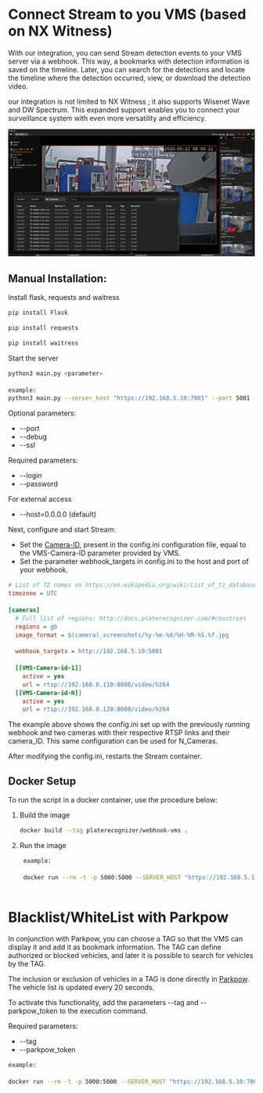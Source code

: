 # Connect Stream to you VMS (based on NX Witness)

With our integration, you can send Stream detection events to your VMS server via a webhook. This way, a bookmarks with detection information is saved on the timeline. Later, you can search for the detections and locate the timeline where the detection occurred, view, or download the detection video.

our integration is not limited to NX Witness ; it also supports Wisenet Wave and DW Spectrum. This expanded support enables you to connect your surveillance system with even more versatility and efficiency.


![Texto Alternativo da Imagem](../../assets/vms-integration.jpg)


## **Manual Installation:**

Install flask, requests and waitress

```bash
pip install Flask
```

```bash
pip install requests
```

```bash
pip install waitress
```

Start the server

```bash
python3 main.py <parameter>

example:
python3 main.py --server_host "https://192.168.5.10:7001" --port 5001 --login admin --password admin123

```

Optional parameters:

- --port
- --debug
- --ssl

Required parameters:

- --login
- --password

For external access

- --host=0.0.0.0 (default)

Next, configure and start Stream:

- Set the [Camera-ID](https://guides.platerecognizer.com/docs/stream/configuration#hierarchical-configuration), present in the config.ini configuration file, equal to the VMS-Camera-ID parameter provided by VMS.
- Set the parameter webhook_targets in config.ini to the host and port of your webhook.

```ini
# List of TZ names on https://en.wikipedia.org/wiki/List_of_tz_database_time_zones
timezone = UTC

[cameras]
  # Full list of regions: http://docs.platerecognizer.com/#countries
  regions = gb
  image_format = $(camera)_screenshots/%y-%m-%d/%H-%M-%S.%f.jpg

  webhook_targets = http://192.168.5.10:5001

  [[VMS-Camera-id-1]]
    active = yes
    url = rtsp://192.168.0.110:8080/video/h264
  [[VMS-Camera-id-N]]
    active = yes
    url = rtsp://192.168.0.120:8080/video/h264
```

The example above shows the config.ini set up with the previously running webhook and two cameras with their respective RTSP links and their camera_ID. This same configuration can be used for N_Cameras.

After modifying the config.ini, restarts the Stream container.

## Docker Setup

To run the script in a docker container, use the procedure below:

1. Build the image

   ```bash
   docker build --tag platerecognizer/webhook-vms .
   ```

2. Run the image

   ```bash
    example:

    docker run --rm -t -p 5000:5000 --SERVER_HOST "https://192.168.5.10:7001" -e LOGIN=admin -e PASSWORD=admin123 platerecognizer/webhook-vms
    
   ```

# Blacklist/WhiteList with Parkpow
In conjunction with Parkpow, you can choose a TAG so that the VMS can display it and add it as bookmark information. The TAG can define authorized or blocked vehicles, and later it is possible to search for vehicles by the TAG.

The inclusion or exclusion of vehicles in a TAG is done directly in [Parkpow](https://parkpow.com/). The vehicle list is updated every 20 seconds.  

To activate this functionality, add the parameters --tag and --parkpow_token to the execution command.

Required parameters:

- --tag
- --parkpow_token


```bash
example:

docker run --rm -t -p 5000:5000 --SERVER_HOST "https://192.168.5.10:7001" -e LOGIN=admin -e PASSWORD=admin123 -e TAG=Authorized -e PARKPOW_TOKEN=YYYYYYYYYYYYYYYYYYYYYYYYYYYYYYYYYYYYYYY  platerecognizer/webhook-vms

```